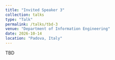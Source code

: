 ```yaml
---
title: "Invited Speaker 3"
collection: talks
type: "Talk"
permalink: /talks/tbd-3
venue: "Department of Information Engineering"
date: 2026-10-14
location: "Padova, Italy"
---
```


TBD